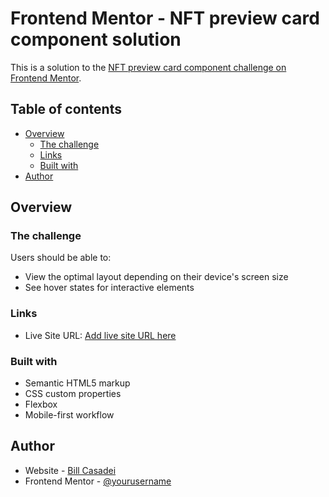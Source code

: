 # Frontend Mentor - NFT preview card component solution

This is a solution to the [NFT preview card component challenge on Frontend Mentor](https://www.frontendmentor.io/challenges/nft-preview-card-component-SbdUL_w0U).

## Table of contents

- [Overview](#overview)
  - [The challenge](#the-challenge)
  - [Links](#links)
  - [Built with](#built-with)
- [Author](#author)

## Overview

### The challenge

Users should be able to:

- View the optimal layout depending on their device's screen size
- See hover states for interactive elements

### Links

- Live Site URL: [Add live site URL here](https://nft-prevcard-component.netlify.app/)

### Built with

- Semantic HTML5 markup
- CSS custom properties
- Flexbox
- Mobile-first workflow

## Author

- Website - [Bill Casadei](https://billcasadei.com)
- Frontend Mentor - [@yourusername](https://www.frontendmentor.io/profile/yourusername)
